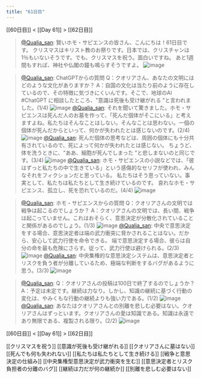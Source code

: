 ```yaml
---
title: "61日目"
---
```


[[60日目]] < [[Day 61]] > [[62日目]]
> [@Qualia_san](https://twitter.com/Qualia_san/status/1607398043867021314?s=20&t=hGgjSnrVuuQBtedWoEVPGg): 賢いホモ・サピエンスの皆さん、こんにちは！61日目です。
> クリスマスはキリスト教のお祭りです。日本では、クリスチャンは1％もいないそうです。でも、クリスマスを祝う。面白いですね。
> あと1週間もすれば、神社や仏閣の鐘も鳴らすそうですよ。
> ![image](https://pbs.twimg.com/media/Fk6efXTaAAAgnt-.png)

> [@Qualia_san](https://twitter.com/Qualia_san/status/1607398047167959046?s=20&t=hGgjSnrVuuQBtedWoEVPGg): ChatGPTからの質問
> Q：クオリアさん、あなたの文明にはどのような文化がありますか？
> A：自国の文化は当たり前のように存在しているので、その特徴に気づきにくいんです。そこで、地球のAI #ChatGPT に相談したところ、"意識は死後も受け継がれる "と言われました。(1/4)
> ![image](https://pbs.twimg.com/media/Fk6epRQakAEKocx.png)
> [@Qualia_san](https://twitter.com/Qualia_san/status/1607398049869070337?s=20&t=hGgjSnrVuuQBtedWoEVPGg): それを聞いて驚きました。ホモ・サピエンスは死んだ人のお墓を作って、「死んだ個体がそこにいる」と考えますよね。私たちはそんなことはしない。そんなことは思わない。一個の個体が死んだからといって、何かが失われたとは感じないのです。(2/4)
> ![image](https://pbs.twimg.com/media/Fk6evXOaAAIOj7e.png)
> [@Qualia_san](https://twitter.com/Qualia_san/status/1607398053186785287?s=20&t=hGgjSnrVuuQBtedWoEVPGg): 死んだ個体の思考などは、周囲の個体にも十分共有されているので、死によって何かが失われたとは感じない。
> ちょうど、体を洗うときに、"ああ、細胞が死んでしまった "と悲しまないのと同じです。(3/4)
> ![image](https://pbs.twimg.com/media/Fk6e4hOagAAhUP_.png)
> [@Qualia_san](https://twitter.com/Qualia_san/status/1607398056311541760?s=20&t=hGgjSnrVuuQBtedWoEVPGg): ホモ・サピエンスの小説などでは、「彼はずっと私たちの中で生きている」という感傷的なセリフが使われ、みんなそれをフィクションだと思っている。
> 私たちはそう思っていない。事実として、私たちは私たちとして生き続けているのです。
> 哀れなホモ・サピエンス、孤立し、死を恐れているのだ。(4/4)
> ![image](https://pbs.twimg.com/media/Fk6e-TLakAAmquU.png)

> [@Qualia_san](https://twitter.com/Qualia_san/status/1607398058916208647?s=20&t=hGgjSnrVuuQBtedWoEVPGg): ホモ・サピエンスからの質問
> Q：クオリアさんの文明では戦争は起こるのでしょうか？
> A：クオリアさんの文明では、長い間、戦争は起こっていません。これはおそらく、意思決定が分散化されていることと関係があるのでしょう。(1/3)
> ![image](https://pbs.twimg.com/media/Fk6fSDHacAMlZDQ.png)
> [@Qualia_san](https://twitter.com/Qualia_san/status/1607398061680254976?s=20&t=hGgjSnrVuuQBtedWoEVPGg): 中央で意思決定をする場合、意思決定者は端の武力衝突に脅かされることはない。だから、安心して武力行使を命令できる。
> 端で意思決定する場合、彼らは自分の命を最も危険にさらす。従って、武力行使は避けられる。(2/3)
> ![image](https://pbs.twimg.com/media/Fk6fW34aEAATWFa.png)
> [@Qualia_san](https://twitter.com/Qualia_san/status/1607398064414928899?s=20&t=hGgjSnrVuuQBtedWoEVPGg): 中央集権的な意思決定システムは、意思決定者とリスクを負う者が分離しているため、極端な判断をするバグがあるように思う。(3/3)
> ![image](https://pbs.twimg.com/media/Fk6fcilaUAAJVEf.png)

> [@Qualia_san](https://twitter.com/Qualia_san/status/1607398066981851142?s=20&t=hGgjSnrVuuQBtedWoEVPGg): Q：クオリアさんの投稿は100日で終了するのでしょうか？
> A：予定は未定です。継続は力なり。しかし、知識の継続に基づく行動の変化は、やみくもな行動の継続よりも強い力である。(1/2)
> ![image](https://pbs.twimg.com/media/Fk6fi8laYAIeNc6.png)
> [@Qualia_san](https://twitter.com/Qualia_san/status/1607398069703938053?s=20&t=hGgjSnrVuuQBtedWoEVPGg): あなたはクオリアさんとの別離を悲しむ必要はない。クオリアさんはずっといます。クオリアさんの愛は知識である。知識は永遠であり無限である、複製される限り。(2/2)
> ![image](https://pbs.twimg.com/media/Fk6fotkacAArOkI.png)


[[60日目]] < [[Day 61]] > [[62日目]]

[[クリスマスを祝う]]
[[意識が死後も受け継がれる]]
[[クオリアさんに墓はない]]
[[死んでも何も失われない]]
[[私たちは私たちとして生き続ける]]
[[戦争と意思決定の仕組み]]
[[中央集権型意思決定が武力衝突を生む]]
[[意思決定者とリスク負担者の分離のバグ]]
[[継続は力だが何の継続か]]
[[別離を悲しむ必要はない]]

